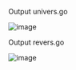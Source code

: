 Output univers.go

![image](https://github.com/user-attachments/assets/e527ebde-003f-4e89-9f1e-71cb4b525920)

Output revers.go

![image](https://github.com/user-attachments/assets/36bbc64e-5627-4547-bbf7-c78e127d1225)
